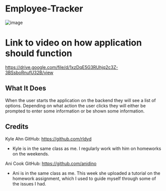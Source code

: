 # Employee-Tracker

![image](https://user-images.githubusercontent.com/81602695/129508432-0585c596-2dce-41dd-93ca-4b4496e1e3c0.png)

# Link to video on how application should function
https://drive.google.com/file/d/1xzDqE5G3RUhjq2c3Z-3BSsboRnufU32B/view


## What It Does
  When the user starts the application on the backend they will see a list of options. Depending on what action the user clicks they will either be prompted to enter some information or be shown some information. 
  

## Credits 

Kyle Ahn 
GitHub: https://github.com/rldyd
- Kyle is in the same class as me. I regularly work with him on homeworks on the weekends. 

Ani Cook
GitHub: https://github.com/anidino
- Ani is in the same class as me. This week she uploaded a tutorial on the homework assignment, which I used to guide myself through some of the issues I had. 
